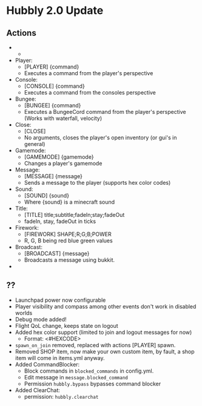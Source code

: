 # Hubbly 2.0 Update

## Actions
- -
- Player:
	- [PLAYER] {command}
	- Executes a command from the player's perspective
- Console:
	- [CONSOLE] {command}
	- Executes a command from the consoles perspective
- Bungee:
	- [BUNGEE] {command}
	- Executes a BungeeCord command from the player's perspective (Works with waterfall, velocity)
- Close:
	- [CLOSE]
	- No arguments, closes the player's open inventory (or gui's in general)
- Gamemode:
	- [GAMEMODE] {gamemode}
	- Changes a player's gamemode
- Message:
	- [MESSAGE] {message}
	- Sends a message to the player (supports hex color codes)
- Sound:
	- [SOUND] {sound}
	- Where {sound} is a minecraft sound
- Title:
	- [TITLE] title;subtitle;fadeIn;stay;fadeOut
	- fadeIn, stay, fadeOut in ticks
- Firework:
	- [FIREWORK] SHAPE;R;G;B;POWER
	- R, G, B being red blue green values
- Broadcast:
	- [BROADCAST] {message}
	- Broadcasts a message using bukkit.
- 
## ??
- Launchpad power now configurable
- Player visibility and compass among other events don't work in disabled worlds
- Debug mode added!
- Flight QoL change, keeps state on logout
- Added hex color support (limited to join and logout messages for now)
	- Format: <#HEXCODE>
- `spawn_on_join` removed, replaced with actions [PLAYER] spawn.
- Removed SHOP item, now make your own custom item, by fault, a shop item will come in items.yml anyway.
- Added CommandBlocker:
	- Block commands in `blocked_commands` in config.yml.
	- Edit message in `message.blocked_command`
	- Permission `hubbly.bypass` bypasses command blocker
- Added ClearChat:
	- permission: `hubbly.clearchat`
